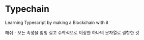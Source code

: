 # Typechain

Learning Typescript by making a Blockchain with it

해쉬 - 모든 속성을 엄청 길고 수학적으로 이상한 하나의 문자열로 결합한 것
